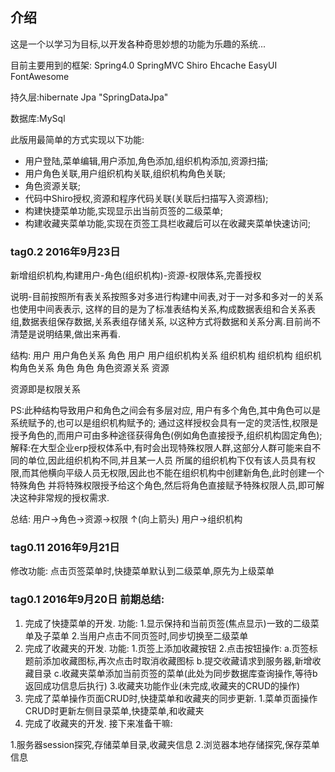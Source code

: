 
## 介绍

这是一个以学习为目标,以开发各种奇思妙想的功能为乐趣的系统...

目前主要用到的框架: Spring4.0 SpringMVC Shiro Ehcache EasyUI FontAwesome

持久层:hibernate Jpa "SpringDataJpa"

数据库:MySql

此版用最简单的方式实现以下功能:

+ 用户登陆,菜单编辑,用户添加,角色添加,组织机构添加,资源扫描;
+ 用户角色关联,用户组织机构关联,组织机构角色关联;
+ 角色资源关联;
+ 代码中Shiro授权,资源和程序代码关联(关联后扫描写入资源档);
+ 构建快捷菜单功能,实现显示出当前页签的二级菜单;
+ 构建收藏夹菜单功能,实现在页签工具栏收藏后可以在收藏夹菜单快速访问;

### tag0.2 2016年9月23日

新增组织机构,构建用户-角色(组织机构)-资源-权限体系,完善授权

说明-目前按照所有表关系按照多对多进行构建中间表,对于一对多和多对一的关系也使用中间表表示,
这样的目的是为了标准表结构关系,构成数据表组和合关系表组,数据表组保存数据,关系表组存储关系,
以这种方式将数据和关系分离.目前尚不清楚是说明结果,做出来再看.

结构: 
用户 用户角色关系 角色 
用户 用户组织机构关系 组织机构 
组织机构 组织机构角色关系 角色
角色 角色资源关系 资源

资源即是权限关系

PS:此种结构导致用户和角色之间会有多层对应, 用户有多个角色,其中角色可以是系统赋予的,也可以是组织机构赋予的;
通过这样授权会具有一定的灵活性,权限是授予角色的,而用户可由多种途径获得角色(例如角色直接授予,组织机构固定角色);
解释:在大型企业erp授权体系中,有时会出现特殊权限人群,这部分人群可能来自不同的单位,因此组织机构不同,并且某一人员
所属的组织机构下仅有该人员具有权限,而其他横向平级人员无权限,因此也不能在组织机构中创建新角色,此时创建一个特殊角色
并将特殊权限授予给这个角色,然后将角色直接赋予特殊权限人员,即可解决这种非常规的授权需求.

总结:
  用户->角色->资源->权限
          ↑(向上箭头)
  用户->组织机构

### tag0.11 2016年9月21日 
修改功能:
     点击页签菜单时,快捷菜单默认到二级菜单,原先为上级菜单
     
### tag0.1 2016年9月20日 前期总结:

   1) 完成了快捷菜单的开发.
   功能:
     1.显示保持和当前页签(焦点显示)一致的二级菜单及子菜单
     2.当用户点击不同页签时,同步切换至二级菜单
   2) 完成了收藏夹的开发.
   功能:
     1.页签上添加收藏按钮
     2.点击按钮操作:
        a.页签标题前添加收藏图标,再次点击时取消收藏图标
        b.提交收藏请求到服务器,新增收藏目录
        c.收藏夹菜单添加当前页签的菜单(此处为同步数据库查询操作,等待b返回成功信息后执行)
     3.收藏夹功能作业(未完成,收藏夹的CRUD的操作)
   3) 完成了菜单操作页面CRUD时,快捷菜单和收藏夹的同步更新.
     1.菜单页面操作CRUD时更新左侧目录菜单,快捷菜单,和收藏夹
   2) 完成了收藏夹的开发.
接下来准备干嘛:

   1.服务器session探究,存储菜单目录,收藏夹信息
   2.浏览器本地存储探究,保存菜单信息
